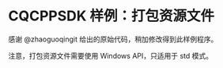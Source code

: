 # CQCPPSDK 样例：打包资源文件

感谢 @zhaoguoqingit 给出的原始代码，稍加修改得到此样例程序。

注意，打包资源文件需要使用 Windows API，只适用于 std 模式。
